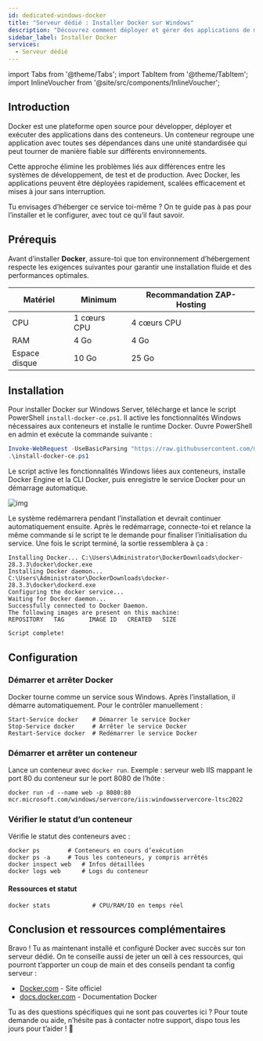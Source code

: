 ```yaml
---
id: dedicated-windows-docker
title: "Serveur dédié : Installer Docker sur Windows"
description: "Découvrez comment déployer et gérer des applications de manière fiable avec des conteneurs Docker pour un scaling efficace et des mises à jour sans accroc → En savoir plus maintenant"
sidebar_label: Installer Docker
services:
  - Serveur dédié
---
```


import Tabs from '@theme/Tabs';
import TabItem from '@theme/TabItem';
import InlineVoucher from '@site/src/components/InlineVoucher';

## Introduction

Docker est une plateforme open source pour développer, déployer et exécuter des applications dans des conteneurs. Un conteneur regroupe une application avec toutes ses dépendances dans une unité standardisée qui peut tourner de manière fiable sur différents environnements.

Cette approche élimine les problèmes liés aux différences entre les systèmes de développement, de test et de production. Avec Docker, les applications peuvent être déployées rapidement, scalées efficacement et mises à jour sans interruption.

Tu envisages d’héberger ce service toi-même ? On te guide pas à pas pour l’installer et le configurer, avec tout ce qu’il faut savoir.

<InlineVoucher />

## Prérequis

Avant d’installer **Docker**, assure-toi que ton environnement d’hébergement respecte les exigences suivantes pour garantir une installation fluide et des performances optimales.

| Matériel   | Minimum     | Recommandation ZAP-Hosting |
| ---------- | ----------- | -------------------------- |
| CPU        | 1 cœurs CPU | 4 cœurs CPU                |
| RAM        | 4 Go        | 4 Go                       |
| Espace disque | 10 Go     | 25 Go                      |

## Installation

Pour installer Docker sur Windows Server, télécharge et lance le script PowerShell `install-docker-ce.ps1`. Il active les fonctionnalités Windows nécessaires aux conteneurs et installe le runtime Docker. Ouvre PowerShell en admin et exécute la commande suivante :

```powershell
Invoke-WebRequest -UseBasicParsing "https://raw.githubusercontent.com/microsoft/Windows-Containers/Main/helpful_tools/Install-DockerCE/install-docker-ce.ps1" -o install-docker-ce.ps1
.\install-docker-ce.ps1
```

Le script active les fonctionnalités Windows liées aux conteneurs, installe Docker Engine et la CLI Docker, puis enregistre le service Docker pour un démarrage automatique.

![img](https://screensaver01.zap-hosting.com/index.php/s/y26fPWy63FAWJGp/download)

Le système redémarrera pendant l’installation et devrait continuer automatiquement ensuite. Après le redémarrage, connecte-toi et relance la même commande si le script te le demande pour finaliser l’initialisation du service. Une fois le script terminé, la sortie ressemblera à ça :

```
Installing Docker... C:\Users\Administrator\DockerDownloads\docker-28.3.3\docker\docker.exe
Installing Docker daemon... C:\Users\Administrator\DockerDownloads\docker-28.3.3\docker\dockerd.exe
Configuring the docker service...
Waiting for Docker daemon...
Successfully connected to Docker Daemon.
The following images are present on this machine:
REPOSITORY   TAG       IMAGE ID   CREATED   SIZE

Script complete!
```

## Configuration

### Démarrer et arrêter Docker

Docker tourne comme un service sous Windows. Après l’installation, il démarre automatiquement. Pour le contrôler manuellement :

```
Start-Service docker    # Démarrer le service Docker
Stop-Service docker     # Arrêter le service Docker
Restart-Service docker  # Redémarrer le service Docker
```

### Démarrer et arrêter un conteneur

Lance un conteneur avec `docker run`. Exemple : serveur web IIS mappant le port 80 du conteneur sur le port 8080 de l’hôte :

```
docker run -d --name web -p 8080:80 mcr.microsoft.com/windows/servercore/iis:windowsservercore-ltsc2022
```

### Vérifier le statut d’un conteneur

Vérifie le statut des conteneurs avec :

```
docker ps        # Conteneurs en cours d’exécution
docker ps -a     # Tous les conteneurs, y compris arrêtés
docker inspect web   # Infos détaillées
docker logs web      # Logs du conteneur
```

#### Ressources et statut

```
docker stats            # CPU/RAM/IO en temps réel
```

## Conclusion et ressources complémentaires

Bravo ! Tu as maintenant installé et configuré Docker avec succès sur ton serveur dédié. On te conseille aussi de jeter un œil à ces ressources, qui pourront t’apporter un coup de main et des conseils pendant ta config serveur :

- [Docker.com](https://Docker.com/) - Site officiel
- [docs.docker.com](https://docs.docker.com/) - Documentation Docker

Tu as des questions spécifiques qui ne sont pas couvertes ici ? Pour toute demande ou aide, n’hésite pas à contacter notre support, dispo tous les jours pour t’aider ! 🙂